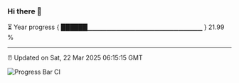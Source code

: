 ### Hi there 👋

⏳ Year progress { ██████▁▁▁▁▁▁▁▁▁▁▁▁▁▁▁▁▁▁▁▁▁▁▁▁ } 21.99 %

---

⏰ Updated on Sat, 22 Mar 2025 06:15:15 GMT

![Progress Bar CI](https://github.com/code-lakshay/GitHub-Actions-Demo/workflows/Progress%20Bar%20CI/badge.svg)

